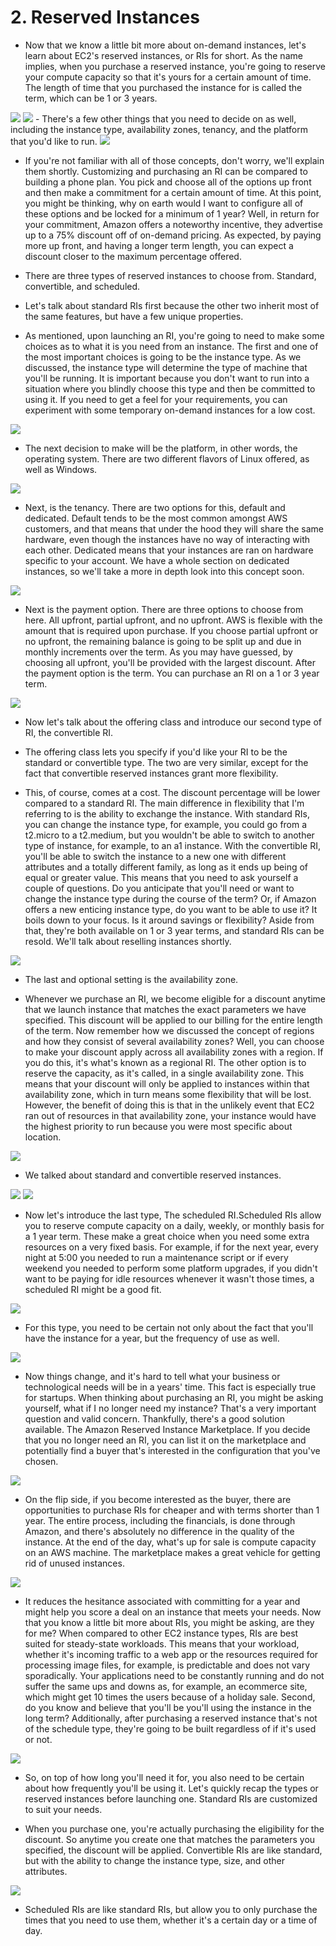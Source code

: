 # 2. Reserved Instances #

- Now that we know a little bit more about on-demand instances, let's learn about EC2's reserved instances, or RIs for short. As the name implies, when you purchase a reserved instance, you're going to reserve your compute capacity so that it's yours for a certain amount of time. The length of time that you purchased the instance for is called the term, which can be 1 or 3 years. 

<img src="img/img1.png"/>
<img src="img/img2.png"/>
- There's a few other things that you need to decide on as well, including the instance type, availability zones, tenancy, and the platform that you'd like to run. 

<img src="img/img3.png"/>

- If you're not familiar with all of those concepts, don't worry, we'll explain them shortly. Customizing and purchasing an RI can be compared to building a phone plan. You pick and choose all of the options up front and then make a commitment for a certain amount of time. At this point, you might be thinking, why on earth would I want to configure all of these options and be locked for a minimum of 1 year? Well, in return for your commitment, Amazon offers a noteworthy incentive, they advertise up to a 75% discount off of on-demand pricing. As expected, by paying more up front, and having a longer term length, you can expect a discount closer to the maximum percentage offered. 

- There are three types of reserved instances to choose from. Standard, convertible, and scheduled. 


- Let's talk about standard RIs first because the other two inherit most of the same features, but have a few unique properties.

- As mentioned, upon launching an RI, you're going to need to make some choices as to what it is you need from an instance. The first and one of the most important choices is going to be the instance type. As we discussed, the instance type will determine the type of machine that you'll be running. It is important because you don't want to run into a situation where you blindly choose this type and then be committed to using it. If you need to get a feel for your requirements, you can experiment with some temporary on-demand instances for a low cost.

<img src="img/img4.png"/>

- The next decision to make will be the platform, in other words, the operating system. There are two different flavors of Linux offered, as well as Windows. 

<img src="img/img5.png"/>

- Next, is the tenancy. There are two options for this, default and dedicated. Default tends to be the most common amongst AWS customers, and that means that under the hood they will share the same hardware, even though the instances have no way of interacting with each other. Dedicated means that your instances are ran on hardware specific to your account. We have a whole section on dedicated instances, so we'll take a more in depth look into this concept soon.

<img src="img/img6.png"/>

- Next is the payment option. There are three options to choose from here. All upfront, partial upfront, and no upfront. AWS is flexible with the amount that is required upon purchase. If you choose partial upfront or no upfront, the remaining balance is going to be split up and due in monthly increments over the term. As you may have guessed, by choosing all upfront, you'll be provided with the largest discount. After the payment option is the term. You can purchase an RI on a 1 or 3 year term. 

<img src="img/img7.png"/>

- Now let's talk about the offering class and introduce our second type of RI, the convertible RI. 

- The offering class lets you specify if you'd like your RI to be the standard or convertible type. The two are very similar, except for the fact that convertible reserved instances grant more flexibility. 

- This, of course, comes at a cost. The discount percentage will be lower compared to a standard RI. The main difference in flexibility that I'm referring to is the ability to exchange the instance. With standard RIs, you can change the instance type, for example, you could go from a t2.micro to a t2.medium, but you wouldn't be able to switch to another type of instance, for example, to an a1 instance. With the convertible RI, you'll be able to switch the instance to a new one with different attributes and a totally different family, as long as it ends up being of equal or greater value. This means that you need to ask yourself a couple of questions. Do you anticipate that you'll need or want to change the instance type during the course of the term? Or, if Amazon offers a new enticing instance type, do you want to be able to use it? It boils down to your focus. Is it around savings or flexibility? Aside from that, they're both available on 1 or 3 year terms, and standard RIs can be resold. We'll talk about reselling instances shortly. 

<img src="img/img8.png"/>

- The last and optional setting is the availability zone. 


- Whenever we purchase an RI, we become eligible for a discount anytime that we launch instance that matches the exact parameters we have specified. This discount will be applied to our billing for the entire length of the term. Now remember how we discussed the concept of regions and how they consist of several availability zones? Well, you can choose to make your discount apply across all availability zones with a region. If you do this, it's what's known as a regional RI. The other option is to reserve the capacity, as it's called, in a single availability zone. This means that your discount will only be applied to instances within that availability zone, which in turn means some flexibility that will be lost. However, the benefit of doing this is that in the unlikely event that EC2 ran out of resources in that availability zone, your instance would have the highest priority to run because you were most specific about location.

<img src="img/img9.png"/>

- We talked about standard and convertible reserved instances.

<img src="img/img10.png"/>
<img src="img/img12.png"/>

- Now let's introduce the last type, The scheduled RI.Scheduled RIs allow you to reserve compute capacity on a daily, weekly, or monthly basis for a 1 year term. These make a great choice when you need some extra resources on a very fixed basis. For example, if for the next year, every night at 5:00 you needed to run a maintenance script or if every weekend you needed to perform some platform upgrades, if you didn't want to be paying for idle resources whenever it wasn't those times, a scheduled RI might be a good fit.

<img src="img/img13.png"/>

- For this type, you need to be certain not only about the fact that you'll have the instance for a year, but the frequency of use as well.

<img src="img/img14.png"/>

- Now things change, and it's hard to tell what your business or technological needs will be in a years' time. This fact is especially true for startups. When thinking about purchasing an RI, you might be asking yourself, what if I no longer need my instance? That's a very important question and valid concern. Thankfully, there's a good solution available. The Amazon Reserved Instance Marketplace. If you decide that you no longer need an RI, you can list it on the marketplace and potentially find a buyer that's interested in the configuration that you've chosen. 

<img src="img/img15.png"/>

- On the flip side, if you become interested as the buyer, there are opportunities to purchase RIs for cheaper and with terms shorter than 1 year. The entire process, including the financials, is done through Amazon, and there's absolutely no difference in the quality of the instance. At the end of the day, what's up for sale is compute capacity on an AWS machine. The marketplace makes a great vehicle for getting rid of unused instances.

<img src="img/img16.png"/>

- It reduces the hesitance associated with committing for a year and might help you score a deal on an instance that meets your needs. Now that you know a little bit more about RIs, you might be asking, are they for me? When compared to other EC2 instance types, RIs are best suited for steady-state workloads. This means that your workload, whether it's incoming traffic to a web app or the resources required for processing image files, for example, is predictable and does not vary sporadically. Your applications need to be constantly running and do not suffer the same ups and downs as, for example, an ecommerce site, which might get 10 times the users because of a holiday sale. Second, do you know and believe that you'll be you'll using the instance in the long term? Additionally, after purchasing a reserved instance that's not of the schedule type, they're going to be built regardless of if it's used or not.

<img src="img/img17.png"/>

- So, on top of how long you'll need it for, you also need to be certain about how frequently you'll be using it. Let's quickly recap the types or reserved instances before launching one. Standard RIs are customized to suit your needs. 

- When you purchase one, you're actually purchasing the eligibility for the discount. So anytime you create one that matches the parameters you specified, the discount will be applied. Convertible RIs are like standard, but with the ability to change the instance type, size, and other attributes. 

<img src="img/img18.png"/>

- Scheduled RIs are like standard RIs, but allow you to only purchase the times that you need to use them, whether it's a certain day or a time of day. 
